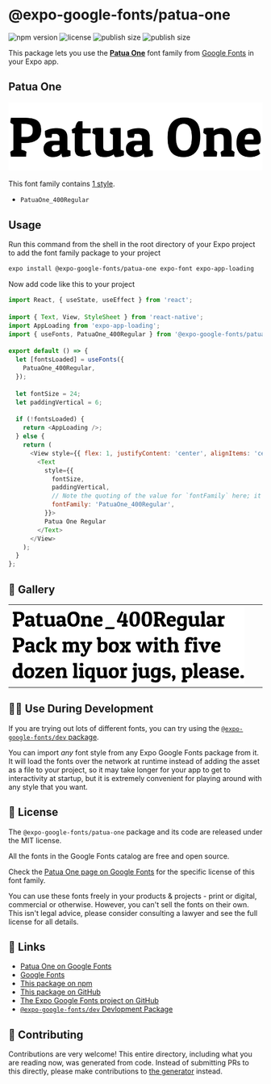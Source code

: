 # @expo-google-fonts/patua-one

![npm version](https://flat.badgen.net/npm/v/@expo-google-fonts/patua-one)
![license](https://flat.badgen.net/github/license/expo/google-fonts)
![publish size](https://flat.badgen.net/packagephobia/install/@expo-google-fonts/patua-one)
![publish size](https://flat.badgen.net/packagephobia/publish/@expo-google-fonts/patua-one)

This package lets you use the [**Patua One**](https://fonts.google.com/specimen/Patua+One) font family from [Google Fonts](https://fonts.google.com/) in your Expo app.

## Patua One

![Patua One](./font-family.png)

This font family contains [1 style](#-gallery).

- `PatuaOne_400Regular`

## Usage

Run this command from the shell in the root directory of your Expo project to add the font family package to your project
```sh
expo install @expo-google-fonts/patua-one expo-font expo-app-loading
```

Now add code like this to your project
```js
import React, { useState, useEffect } from 'react';

import { Text, View, StyleSheet } from 'react-native';
import AppLoading from 'expo-app-loading';
import { useFonts, PatuaOne_400Regular } from '@expo-google-fonts/patua-one';

export default () => {
  let [fontsLoaded] = useFonts({
    PatuaOne_400Regular,
  });

  let fontSize = 24;
  let paddingVertical = 6;

  if (!fontsLoaded) {
    return <AppLoading />;
  } else {
    return (
      <View style={{ flex: 1, justifyContent: 'center', alignItems: 'center' }}>
        <Text
          style={{
            fontSize,
            paddingVertical,
            // Note the quoting of the value for `fontFamily` here; it expects a string!
            fontFamily: 'PatuaOne_400Regular',
          }}>
          Patua One Regular
        </Text>
      </View>
    );
  }
};

```

## 🔡 Gallery


||||
|-|-|-|
|![PatuaOne_400Regular](./PatuaOne_400Regular.ttf.png)||||


## 👩‍💻 Use During Development

If you are trying out lots of different fonts, you can try using the [`@expo-google-fonts/dev` package](https://github.com/expo/google-fonts/tree/master/font-packages/dev#readme).

You can import *any* font style from any Expo Google Fonts package from it. It will load the fonts
over the network at runtime instead of adding the asset as a file to your project, so it may take longer
for your app to get to interactivity at startup, but it is extremely convenient
for playing around with any style that you want.

## 📖 License

The `@expo-google-fonts/patua-one` package and its code are released under the MIT license.

All the fonts in the Google Fonts catalog are free and open source.

Check the [Patua One page on Google Fonts](https://fonts.google.com/specimen/Patua+One) for the specific license of this font family.

You can use these fonts freely in your products & projects - print or digital, commercial or otherwise. However, you can't sell the fonts on their own. This isn't legal advice, please consider consulting a lawyer and see the full license for all details.

## 🔗 Links

- [Patua One on Google Fonts](https://fonts.google.com/specimen/Patua+One)
- [Google Fonts](https://fonts.google.com/)
- [This package on npm](https://www.npmjs.com/package/@expo-google-fonts/patua-one)
- [This package on GitHub](https://github.com/expo/google-fonts/tree/master/font-packages/patua-one)
- [The Expo Google Fonts project on GitHub](https://github.com/expo/google-fonts)
- [`@expo-google-fonts/dev` Devlopment Package](https://github.com/expo/google-fonts/tree/master/font-packages/dev)

## 🤝 Contributing

Contributions are very welcome! This entire directory, including what you are reading now, was generated from code. Instead of submitting PRs to this directly, please make contributions to [the generator](https://github.com/expo/google-fonts/tree/master/packages/generator) instead.
